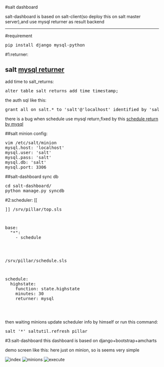 #salt dashboard


salt-dashboard is based on salt-client(so deploy this on salt master server),and use mysql returner as result backend


---------------------------------------



#requirement

<pre>
pip install django mysql-python
</pre>



#1:returner:


## salt [mysql returner ](http://docs.saltstack.com/ref/returners/all/salt.returners.mysql.html#module-salt.returners.mysql "Title")

add time to salt_returns:
<pre>
alter table salt_returns add time timestamp;
</pre>

the auth sql like this:
<pre>
grant all on salt.* to 'salt'@'localhost' identified by 'salt';
</pre>

there is a bug when schedule use mysql return,fixed by this [schedule return by mysql ](https://github.com/halfss/salt/commit/3f5805f7b38fc867a3d12b8c36efd023b4957792)

##salt minion config:
<pre>
vim /etc/salt/minion
mysql.host: 'localhost'
mysql.user: 'salt'
mysql.pass: 'salt'
mysql.db: 'salt'
mysql.port: 3306
</pre>

##salt-dashboard sync db 
<pre>
cd salt-dashboard/
python manage.py syncdb
</pre>

#2:scheduler:
[[<pre>]]
/srv/pillar/top.sls
<pre>
base:
  "*":
    - schedule
</pre>
/srv/pillar/schedule.sls
<pre>
schedule:
  highstate:
    function: state.highstate
    minutes: 30
    returner: mysql
</pre>
</pre>

then waiting minions update scheduler info by himself or run this command:
<pre>
salt '*' saltutil.refresh_pillar
</pre>

#3:salt-dashboard
  this dashboard is based on django+bootstrap+amcharts

  demo screen like this:
    here just on minion, so is seems very simple


  ![index](https://raw.github.com/halfss/salt-dashboard/master/screenshot/index.png)
  ![minions](https://raw.github.com/halfss/salt-dashboard/master/screenshot/minions.png)
  ![execute](https://raw.github.com/halfss/salt-dashboard/master/screenshot/execute.png)





